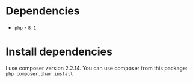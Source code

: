 # Dependencies
- `php` - `8.1`

# Install dependencies
I use composer version 2.2.14. You can use composer from this package:
\
`php composer.phar install`